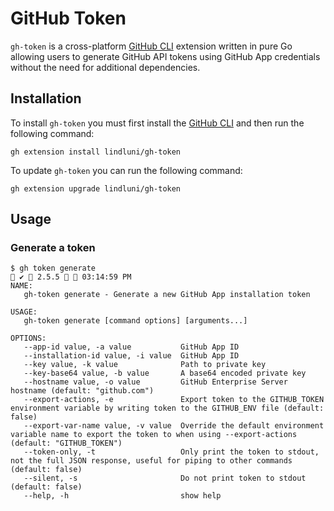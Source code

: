 # GitHub Token

`gh-token` is a cross-platform [GitHub CLI](https://github.com/cli/cli) extension written in pure Go allowing users to 
generate GitHub API tokens using GitHub App credentials without the need for additional dependencies.

## Installation

To install `gh-token` you must first install the [GitHub CLI](https://github.com/cli/cli) and then run the following
command:

```shell
gh extension install lindluni/gh-token
```

To update `gh-token` you can run the following command:

```shell
gh extension upgrade lindluni/gh-token
```

## Usage

### Generate a token

```
$ gh token generate                                                                                                                                          ✔  2.5.5   03:14:59 PM 
NAME:
   gh-token generate - Generate a new GitHub App installation token

USAGE:
   gh-token generate [command options] [arguments...]

OPTIONS:
   --app-id value, -a value           GitHub App ID
   --installation-id value, -i value  GitHub App ID
   --key value, -k value              Path to private key
   --key-base64 value, -b value       A base64 encoded private key
   --hostname value, -o value         GitHub Enterprise Server hostname (default: "github.com")
   --export-actions, -e               Export token to the GITHUB_TOKEN environment variable by writing token to the GITHUB_ENV file (default: false)
   --export-var-name value, -v value  Override the default environment variable name to export the token to when using --export-actions (default: "GITHUB_TOKEN")
   --token-only, -t                   Only print the token to stdout, not the full JSON response, useful for piping to other commands (default: false)
   --silent, -s                       Do not print token to stdout (default: false)
   --help, -h                         show help
```
